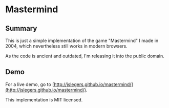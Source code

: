 # Mastermind

## Summary

This is just a simple implementation of the game "Mastermind" I made in 2004, which nevertheless still works in modern browsers.

As the code is ancient and outdated, I'm releasing it into the public domain.

## Demo

For a live demo, go to [http://jslegers.github.io/mastermind/](http://jslegers.github.io/mastermind/).

This implementation is MIT licensed.
